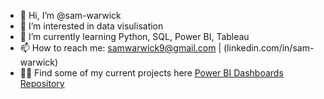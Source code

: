- 👋 Hi, I’m @sam-warwick
- 👀 I’m interested in data visulisation
- 🌱 I’m currently learning Python, SQL, Power BI, Tableau
- 📫 How to reach me: samwarwick9@gmail.com | (linkedin.com/in/sam-warwick)
- 👨‍💻 Find some of my current projects here [Power BI Dashboards Repository](https://github.com/sam-warwick/PowerBI-Dashboards)
